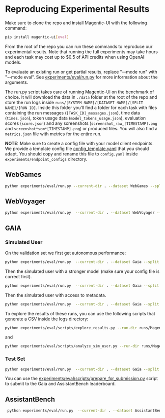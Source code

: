 # Reproducing Experimental Results

Make sure to clone the repo and install Magentic-UI with the following command:
```bash
pip install magentic-ui[eval]
```

From the root of the repo you can run these commands to reproduce our experimental results. Note that running the full experiments may take hours and each task may cost up to $0.5 of API credits when using OpenAI models.

To evaluate an existing run or get partial results, replace "--mode run" with "--mode eval". See [experiments/eval/run.py](experiments/eval/run.py) for more information about the arguments.

The run.py script takes care of running Magentic-UI on the benchmark of choice. It will download the data in `./data` folder at the root of the repo and store the run logs inside `runs/[SYSTEM NAME]/[DATASET NAME]/[SPLIT NAME]/[RUN ID]`. Inside this folder you'll find a folder for each task with files containing the run messages (`[TASK_ID]_messages.json`), time data (`times.json`), token usage data (`model_tokens_usage.json`), evaluation scores (`score.json`) and any screenshots (`screenshot_raw_[TIMESTAMP].png` and `screenshot*som*[TIMESTAMP].png`) or produced files. You will also find a `metrics.json` file with metrics for the entire run.


**NOTE:** Make sure to create a config file with your model client endpoints. We provide a template config file [config_template.yaml](../endpoint_configs/config_template.yaml) that you should adapt. You should copy and rename this file to `config.yaml` inside `experiments/endpoint_configs` directory.

## WebGames

```bash
python experiments/eval/run.py --current-dir . --dataset WebGames --split test  --run-id 1 --simulated-user-type none --parallel 1 --config experiments/endpoint_configs/config.yaml --mode run
```

## WebVoyager

```bash
python experiments/eval/run.py  --current-dir . --dataset WebVoyager --split webvoyager  --run-id 1 --simulated-user-type none --parallel 1 --config experiments/endpoint_configs/config.yaml --web-surfer-only true --mode run
```

## GAIA

### Simulated User

On the validation set we first get autonomous performance:

```bash
python experiments/eval/run.py  --current-dir . --dataset Gaia --split validation   --run-id 1 --simulated-user-type none --parallel 1 --config experiments/endpoint_configs/config.yaml  --mode run
```

Then the simulated user with a stronger model (make sure your config file is correct first).

```bash
python experiments/eval/run.py  --current-dir . --dataset Gaia --split validation --run-id 2 --simulated-user-type co-planning-and-execution --how-helpful-user-proxy no_hints --parallel 1 --config experiments/endpoint_configs/config.yaml  --mode run
```

Then the simulated user with access to metadata.

```bash
python experiments/eval/run.py  --current-dir . --dataset Gaia --split validation --run-id 3 --simulated-user-type co-planning-and-execution --how-helpful-user-proxy soft --parallel 1 --config experiments/endpoint_configs/config.yaml  --mode run
```

To explore the results of these runs, you can use the following scripts that generate a CSV inside the logs directory:

```bash
python experiments/eval/scripts/explore_results.py --run-dir runs/MagenticUI_co-planning-and-execution_soft/Gaia/validation/3 --data-dir data/Gaia
```

and

```bash
python experiments/eval/scripts/analyze_sim_user.py --run-dir runs/MagenticUI_co-planning-and-execution_soft/Gaia/validation/3
```

### Test Set

```bash
python experiments/eval/run.py  --current-dir . --dataset Gaia --split test   --run-id 1 --simulated-user-type none --parallel 1 --config experiments/endpoint_configs/config.yaml  --mode run
```

You can use the [experiments/eval/scripts/prepare_for_submission.py](experiments/eval/prepare_for_submission.py) script to submit to the Gaia and AssistantBench leaderboard.

## AssistantBench

```bash
 python experiments/eval/run.py  --current-dir . --dataset AssistantBench --split test   --run-id 1 --simulated-user-type none --parallel 1 --config experiments/endpoint_configs/config.yaml  --mode run
```